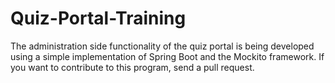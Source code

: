 # Quiz-Portal-Training
The administration side functionality of the quiz portal is being developed using a simple implementation of Spring Boot and the Mockito framework. If you want to contribute to this program, send a pull request.
